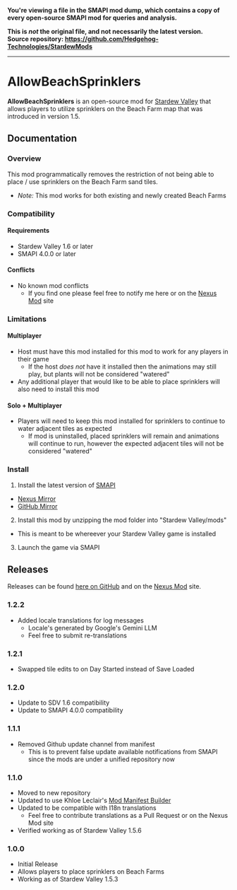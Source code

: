 **You're viewing a file in the SMAPI mod dump, which contains a copy of every open-source SMAPI mod
for queries and analysis.**

**This is _not_ the original file, and not necessarily the latest version.**  
**Source repository: https://github.com/Hedgehog-Technologies/StardewMods**

----

# AllowBeachSprinklers
**AllowBeachSprinklers** is an open-source mod for [Stardew Valley](https://stardewvalley.net) that allows players to utilize sprinklers on the Beach Farm map that was introduced in version 1.5.

## Documentation
### Overview
This mod programmatically removes the restriction of not being able to place / use sprinklers on the Beach Farm sand tiles.
- *Note:* This mod works for both existing and newly created Beach Farms

### Compatibility
#### Requirements
- Stardew Valley 1.6 or later
- SMAPI 4.0.0 or later

#### Conflicts
- No known mod conflicts
  - If you find one please feel free to notify me here or on the [Nexus Mod](https://www.nexusmods.com/stardewvalley/mods/7629) site

### Limitations
#### Multiplayer
- Host must have this mod installed for this mod to work for any players in their game
  - If the host *does not* have it installed then the animations may still play, but plants will not be considered "watered"
- Any additional player that would like to be able to place sprinklers will also need to install this mod

#### Solo + Multiplayer
- Players will need to keep this mod installed for sprinklers to continue to water adjacent tiles as expected
  - If mod is uninstalled, placed sprinklers will remain and animations will continue to run, however the expected adjacent tiles will not be considered "watered"

### Install
1. Install the latest version of [SMAPI](https://smapi.io)
  - [Nexus Mirror](https://www.nexusmods.com/stardewvalley/mods/2400)
  - [GitHub Mirror](https://github.com/Pathoschild/SMAPI/releases)
2. Install this mod by unzipping the mod folder into "Stardew Valley/mods"
  - This is meant to be whereever your Stardew Valley game is installed
3. Launch the game via SMAPI

## Releases
Releases can be found [here on GitHub](https://github.com/hedgehog-technologies/StardewMods/releases) and on the [Nexus Mod](https://www.nexusmods.com/stardewvalley/mods/7629) site.
### 1.2.2
- Added locale translations for log messages
  - Locale's generated by Google's Gemini LLM
  - Feel free to submit re-translations
### 1.2.1
- Swapped tile edits to on Day Started instead of Save Loaded
### 1.2.0
- Update to SDV 1.6 compatibility
- Update to SMAPI 4.0.0 compatibility
### 1.1.1
- Removed Github update channel from manifest
   - This is to prevent false update available notifications from SMAPI since the mods are under a unified repository now
### 1.1.0
- Moved to new repository
- Updated to use Khloe Leclair's [Mod Manifest Builder](https://github.com/KhloeLeclair/Stardew-ModManifestBuilder)
- Updated to be compatible with I18n translations
  - Feel free to contribute translations as a Pull Request or on the Nexus Mod site
- Verified working as of Stardew Valley 1.5.6
### 1.0.0
- Initial Release
- Allows players to place sprinklers on Beach Farms
- Working as of Stardew Valley 1.5.3
